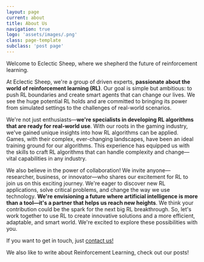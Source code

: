 ```yaml
---
layout: page
current: about
title: About Us
navigation: true
logo: 'assets/images/.png'
class: page-template
subclass: 'post page'
---
```


Welcome to Eclectic Sheep, where we shepherd the future of reinforcement learning.

At Eclectic Sheep, we're a group of driven experts, **passionate about the world of reinforcement learning (RL)**. Our goal is simple but ambitious: to push RL boundaries and create smart agents that can change our lives. We see the huge potential RL holds and are committed to bringing its power from simulated settings to the challenges of real-world scenarios.

We're not just enthusiasts—**we're specialists in developing RL algorithms that are ready for real-world use**. With our roots in the gaming industry, we've gained unique insights into how RL algorithms can be applied. Games, with their complex, ever-changing landscapes, have been an ideal training ground for our algorithms. This experience has equipped us with the skills to craft RL algorithms that can handle complexity and change—vital capabilities in any industry.

We also believe in the power of collaboration! We invite anyone—researcher, business, or innovator—who shares our excitement for RL to join us on this exciting journey. We're eager to discover new RL applications, solve critical problems, and change the way we use technology. **We're envisioning a future where artificial intelligence is more than a tool—it's a partner that helps us reach new heights**. We think your contribution could be the spark for the next big RL breakthrough. So, let's work together to use RL to create innovative solutions and a more efficient, adaptable, and smart world. We're excited to explore these possibilities with you.

If you want to get in touch, just <a href="mailto:federico.belotti@orobix.com">contact us!</a>

We also like to write about Reinforcement Learning, check out our posts!
